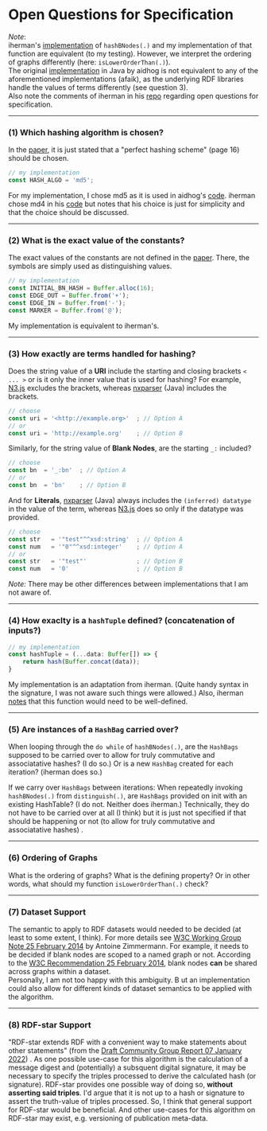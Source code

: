 # Open Questions for Specification
_Note_:  
iherman's [implementation](https://github.com/iherman/canonical_rdf) of `hashBNodes(.)` and my implementation of that function are equivalent (to my testing). However, we interpret the ordering of graphs differently (here: `isLowerOrderThan(.)`).  
The original [implementation](https://github.com/aidhog/blabel) in Java by aidhog is not equivalent to any of the aforementioned implementations (afaik), as the underlying RDF libraries handle the values of terms differently (see question 3).  
Also note the comments of iherman in his [repo](https://github.com/iherman/canonical_rdf) regarding open questions for specification.

---
### (1) Which hashing algorithm is chosen?
In the  [paper](https://aidanhogan.com/docs/rdf-canonicalisation.pdf), it is just stated that a "perfect hashing scheme" (page 16) should be chosen.
```js
// my implementation
const HASH_ALGO = 'md5';
```
For my implementation, I chose md5 as it is used in aidhog's [code](https://github.com/aidhog/blabel/blob/5dc9b3a8917e93cb5a5e1fb9583e2372b0a70c4e/src/main/java/cl/uchile/dcc/blabel/label/GraphLabelling.java#L194).
iherman chose md4 in his [code](https://github.com/iherman/canonical_rdf/blob/master/lib/Hash.js) but notes that his choice is just for simplicity and that the choice should be discussed.

---

### (2) What is the exact value of the constants?
The exact values of the constants are not defined in the [paper](https://aidanhogan.com/docs/rdf-canonicalisation.pdf). 
There, the symbols are simply used as distinguishing values.
```js
// my implementation
const INITIAL_BN_HASH = Buffer.alloc(16); 
const EDGE_OUT = Buffer.from('+'); 
const EDGE_IN = Buffer.from('-'); 
const MARKER = Buffer.from('@'); 
```
My implementation is equivalent to iherman's.

---

### (3) How exactly are terms handled for hashing?  
Does the string value of a __URI__ include the starting and closing brackets `< ... >` or is it only the inner value that is used for hashing? For example, [N3.js](https://github.com/rdfjs/N3.js) excludes the brackets, whereas [nxparser](https://github.com/nxparser/nxparser) (Java) includes the brackets.  
```js
// choose
const uri = '<http://example.org>'  ; // Option A
// or
const uri = 'http://example.org'    ; // Option B
```
Similarly, for the string value of __Blank Nodes__, are the starting `_:` included?  
```js
// choose
const bn  = '_:bn'  ; // Option A
// or
const bn  = 'bn'    ; // Option B
```
And for __Literals__, [nxparser](https://github.com/nxparser/nxparser) (Java) always includes the `(inferred) datatype` in the value of the term, whereas [N3.js](https://github.com/rdfjs/N3.js) does so only if the datatype was provided.
```js
// choose 
const str   = '"test"^^xsd:string'  ; // Option A
const num   = '"0"^^xsd:integer'    ; // Option A
// or
const str   = '"test"'              ; // Option B
const num   = '0'                   ; // Option B
```
_Note:_ There may be other differences between implementations that I am not aware of.

---

### (4) How exaclty is a `hashTuple` defined? (concatenation of inputs?)
```js
// my implementation
const hashTuple = (...data: Buffer[]) => {
    return hash(Buffer.concat(data));
}
```
My implementation is an adaptation from iherman.
(Quite handy syntax in the signature, I was not aware such things were allowed.)
Also, iherman [notes](https://github.com/iherman/canonical_rdf/blob/3cab75f65e54af8b7001f4c42a4ff9ba9168811a/lib/Hash.js#L116) that this function would need to be well-defined.

---

### (5) Are instances of a `HashBag` carried over? 
When looping through the `do while` of `hashBNodes(.)`, are the `HashBags` supposed to be carried over to allow for truly commutative and associatative hashes? (I do so.)
Or is a new `HashBag` created for each iteration? (iherman does so.)  

If we carry over `HashBags` between iterations:
When repeatedly invoking `hashBNodes(.)` from `distinguish(.)`, are `HashBags` provided on init with an existing HashTable? (I do not. Neither does iherman.)
Technically, they do not have to be carried over at all (I think) but it is just not specified if that should be happening or not (to allow for truly commutative and associatative hashes) .

--- 

### (6) Ordering of Graphs
What is the ordering of graphs? What is the defining property? Or in other words, what should my function `isLowerOrderThan(.)` check?

---

### (7) Dataset Support
The semantic to apply to RDF datasets would needed to be decided (at least to some extent, I think).
For more details see [W3C Working Group Note 25 February 2014](https://www.w3.org/TR/rdf11-datasets/) by Antoine Zimmermann.
For example, it needs to be decided if blank nodes are scoped to a named graph or not. 
According to the [W3C Recommendation 25 February 2014](https://www.w3.org/TR/rdf11-concepts/#section-dataset), blank nodes __can__ be shared across graphs within a dataset.  
Personally, I am not too happy with this ambiguity. B
ut an implementation could also allow for different kinds of dataset semantics to be applied with the algorithm.

---

### (8) RDF-star Support

"RDF-star extends RDF with a convenient way to make statements about other statements" (from the [Draft Community Group Report 07 January 2022](https://w3c.github.io/rdf-star/cg-spec/editors_draft.html)) .
As one possible use-case for this algorithm is the calculation of a message digest and (potentially) a subsquent digital signature, it may be necessary to specify the triples processed to derive the calculated hash (or signature). 
RDF-star provides one possible way of doing so, __without asserting said triples__. 
I'd argue that it is not up to a hash or signature to assert the truth-value of triples processed. 
So, I think that general support for RDF-star would be beneficial.
And other use-cases for this algorithm on RDF-star may exist, e.g. versioning of publication meta-data.